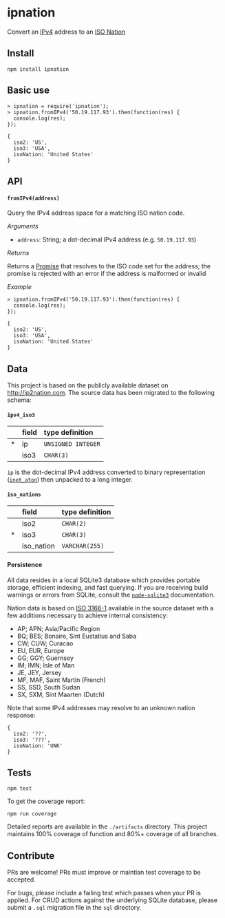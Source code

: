ipnation
========

Convert an [IPv4](http://en.wikipedia.org/wiki/IPv4) address to an [ISO Nation](http://en.wikipedia.org/wiki/ISO_3166-1)


## Install

```
npm install ipnation
```


## Basic use

```
> ipnation = require('ipnation');
> ipnation.fromIPv4('50.19.117.93').then(function(res) {
  console.log(res);
});

{
  iso2: 'US',
  iso3: 'USA',
  isoNation: 'United States'
}
```


## API

#### `fromIPv4(address)`

Query the IPv4 address space for a matching ISO nation code.

*Arguments*

- `address`: String; a dot-decimal IPv4 address (e.g. `50.19.117.93`)

*Returns*

Returns a [Promise](https://www.npmjs.com/package/bluebird) that resolves to the ISO code set for the address; the promise is rejected with an error if the address is malformed or invalid

*Example*

```
> ipnation.fromIPv4('50.19.117.93').then(function(res) {
  console.log(res);
});

{
  iso2: 'US',
  iso3: 'USA',
  isoNation: 'United States'
}
```


## Data

This project is based on the publicly available dataset on http://ip2nation.com. The source data has been migrated to the following schema:

#### `ipv4_iso3`

|     | field | type definition    |
| --- | :---- | :----------------- |
|  *  | ip    | `UNSIGNED INTEGER` |
|     | iso3  | `CHAR(3)`          |

`ip` is the dot-decimal IPv4 address converted to binary representation ([`inet_aton`](http://linux.die.net/man/3/inet_aton)) then unpacked to a long integer.

#### `iso_nations`

|     | field      | type definition    |
| --- | :--------- | :------------- |
|     | iso2       | `CHAR(2)`      |
|  *  | iso3       | `CHAR(3)`      |
|     | iso_nation | `VARCHAR(255)` |

#### Persistence

All data resides in a local SQLite3 database which provides portable storage, efficient indexing, and fast querying. If you are receiving build warnings or errors from SQLite, consult the [`node-sqlite3`](https://github.com/mapbox/node-sqlite3) documentation.

Nation data is based on [ISO 3166-1](http://en.wikipedia.org/wiki/ISO_3166-1) available in the source dataset with a few additions necessary to achieve internal consistency:

- AP; APN; Asia/Pacific Region
- BQ; BES; Bonaire, Sint Eustatius and Saba
- CW; CUW; Curacao
- EU, EUR, Europe
- GG; GGY; Guernsey
- IM; IMN; Isle of Man
- JE, JEY, Jersey
- MF, MAF, Saint Martin (French)
- SS, SSD, South Sudan
- SX, SXM, Sint Maarten (Dutch)

Note that some IPv4 addresses may resolve to an unknown nation response:

```
{
  iso2: '??',
  iso3: '???',
  isoNation: 'UNK'
}
```


## Tests

```
npm test
```

To get the coverage report:

```
npm run coverage
```

Detailed reports are available in the `./artifacts` directory. This project maintains 100% coverage of function and 80%+ coverage of all branches.


## Contribute

PRs are welcome! PRs must improve or maintian test coverage to be accepted.

For bugs, please include a failing test which passes when your PR is applied. For CRUD actions against the underlying SQLite database, please submit a `.sql` migration file in the `sql` directory.
